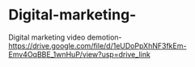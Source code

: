 # Digital-marketing-
Digital marketing 
video demotion-https://drive.google.com/file/d/1eUDoPpXhNF3fkEm-Emv4OqBBE_1wnHuP/view?usp=drive_link
